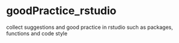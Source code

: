 # goodPractice_rstudio
collect suggestions and good practice in rstudio such as packages, functions and code style
